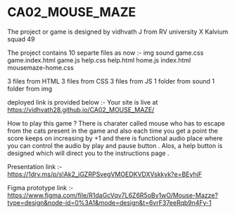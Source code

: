 # CA02_MOUSE_MAZE
The project or game is designed by vidhvath J from RV university X Kalvium squad 49


The project contains 10 separte files as now :-
img 
sound 
game.css
game.index.html 
game.js
help.css
help.html 
home.js 
index.html 
mousemaze-home.css

 3 files from HTML
 3 files from CSS
 3 files from JS 
 1 folder from sound
 1 folder from img

deployed link is provided below :-
Your site is live at https://vidhvath28.github.io/CA02_MOUSE_MAZE/

How to  play this  game ?
There is charater called mouse who has to escape from the cats present in the game and also each time you get a point the score keeps on increasing by +1 and there is functional audio place where you can control the audio by play and pause button . Alos, a help button is designed which will direct you to the instructions page .


Presentation link :-
https://1drv.ms/p/s!Ak2_iGZRPSvegVMOEDKVDXVskkyk?e=BEyhjF

Figma prototype link :-
https://www.figma.com/file/R1daGcVqv7L6Z6R5oBv1wO/Mouse-Mazze?type=design&node-id=0%3A1&mode=design&t=6vrF37eeRqb9n4Fy-1
